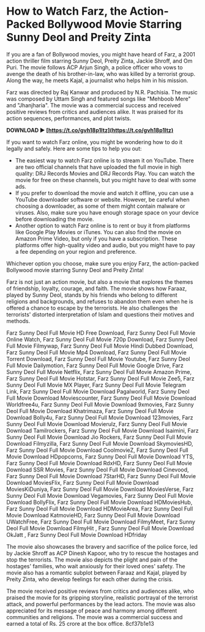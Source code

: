 # How to Watch Farz, the Action-Packed Bollywood Movie Starring Sunny Deol and Preity Zinta
 
If you are a fan of Bollywood movies, you might have heard of Farz, a 2001 action thriller film starring Sunny Deol, Preity Zinta, Jackie Shroff, and Om Puri. The movie follows ACP Arjun Singh, a police officer who vows to avenge the death of his brother-in-law, who was killed by a terrorist group. Along the way, he meets Kajal, a journalist who helps him in his mission.
 
Farz was directed by Raj Kanwar and produced by N.R. Pachisia. The music was composed by Uttam Singh and featured songs like "Mehboob Mere" and "Jhanjharia". The movie was a commercial success and received positive reviews from critics and audiences alike. It was praised for its action sequences, performances, and plot twists.
 
**DOWNLOAD ► [https://t.co/gvh18p1Itz](https://t.co/gvh18p1Itz)**


 
If you want to watch Farz online, you might be wondering how to do it legally and safely. Here are some tips to help you out:
 
- The easiest way to watch Farz online is to stream it on YouTube. There are two official channels that have uploaded the full movie in high quality: DRJ Records Movies and DRJ Records Play. You can watch the movie for free on these channels, but you might have to deal with some ads.
- If you prefer to download the movie and watch it offline, you can use a YouTube downloader software or website. However, be careful when choosing a downloader, as some of them might contain malware or viruses. Also, make sure you have enough storage space on your device before downloading the movie.
- Another option to watch Farz online is to rent or buy it from platforms like Google Play Movies or iTunes. You can also find the movie on Amazon Prime Video, but only if you have a subscription. These platforms offer high-quality video and audio, but you might have to pay a fee depending on your region and preference.

Whichever option you choose, make sure you enjoy Farz, the action-packed Bollywood movie starring Sunny Deol and Preity Zinta!
  
Farz is not just an action movie, but also a movie that explores the themes of friendship, loyalty, courage, and faith. The movie shows how Faraaz, played by Sunny Deol, stands by his friends who belong to different religions and backgrounds, and refuses to abandon them even when he is offered a chance to escape by the terrorists. He also challenges the terrorists' distorted interpretation of Islam and questions their motives and methods.
 
Farz Sunny Deol Full Movie HD Free Download,  Farz Sunny Deol Full Movie Online Watch,  Farz Sunny Deol Full Movie 720p Download,  Farz Sunny Deol Full Movie Filmywap,  Farz Sunny Deol Full Movie Hindi Dubbed Download,  Farz Sunny Deol Full Movie Mp4 Download,  Farz Sunny Deol Full Movie Torrent Download,  Farz Sunny Deol Full Movie Youtube,  Farz Sunny Deol Full Movie Dailymotion,  Farz Sunny Deol Full Movie Google Drive,  Farz Sunny Deol Full Movie Netflix,  Farz Sunny Deol Full Movie Amazon Prime,  Farz Sunny Deol Full Movie Hotstar,  Farz Sunny Deol Full Movie Zee5,  Farz Sunny Deol Full Movie MX Player,  Farz Sunny Deol Full Movie Telegram Link,  Farz Sunny Deol Full Movie Download Pagalworld,  Farz Sunny Deol Full Movie Download Moviescounter,  Farz Sunny Deol Full Movie Download Worldfree4u,  Farz Sunny Deol Full Movie Download 9xmovies,  Farz Sunny Deol Full Movie Download Khatrimaza,  Farz Sunny Deol Full Movie Download Bolly4u,  Farz Sunny Deol Full Movie Download 123movies,  Farz Sunny Deol Full Movie Download Movierulz,  Farz Sunny Deol Full Movie Download Tamilrockers,  Farz Sunny Deol Full Movie Download Isaimini,  Farz Sunny Deol Full Movie Download Jio Rockers,  Farz Sunny Deol Full Movie Download Filmyzilla,  Farz Sunny Deol Full Movie Download SkymoviesHD,  Farz Sunny Deol Full Movie Download CoolmovieZ,  Farz Sunny Deol Full Movie Download HDpopcorns,  Farz Sunny Deol Full Movie Download YTS,  Farz Sunny Deol Full Movie Download RdxHD,  Farz Sunny Deol Full Movie Download SSR Movies,  Farz Sunny Deol Full Movie Download Cinevood,  Farz Sunny Deol Full Movie Download 7StarHD,  Farz Sunny Deol Full Movie Download MoviesFlix,  Farz Sunny Deol Full Movie Download MoviesKiDuniya,  Farz Sunny Deol Full Movie Download MoviesVerse,  Farz Sunny Deol Full Movie Download Vegamovies,  Farz Sunny Deol Full Movie Download BollyFlix,  Farz Sunny Deol Full Movie Download HDMoviesHub,  Farz Sunny Deol Full Movie Download HDMovieArea,  Farz Sunny Deol Full Movie Download KatmovieHD,  Farz Sunny Deol Full Movie Download UWatchFree,  Farz Sunny Deol Full Movie Download FilmyMeet,  Farz Sunny Deol Full Movie Download FilmyHit ,  Farz Sunny Deol Full Movie Download OkJatt ,  Farz Sunny Deol Full Movie Download HDfriday
 
The movie also showcases the bravery and sacrifice of the police force, led by Jackie Shroff as ACP Dinesh Kapoor, who try to rescue the hostages and stop the terrorists. The movie also depicts the plight and pain of the hostages' families, who wait anxiously for their loved ones' safety. The movie also has a romantic subplot between Faraaz and Kajal, played by Preity Zinta, who develop feelings for each other during the crisis.
 
The movie received positive reviews from critics and audiences alike, who praised the movie for its gripping storyline, realistic portrayal of the terrorist attack, and powerful performances by the lead actors. The movie was also appreciated for its message of peace and harmony among different communities and religions. The movie was a commercial success and earned a total of Rs. 25 crore at the box office.
 8cf37b1e13
 
